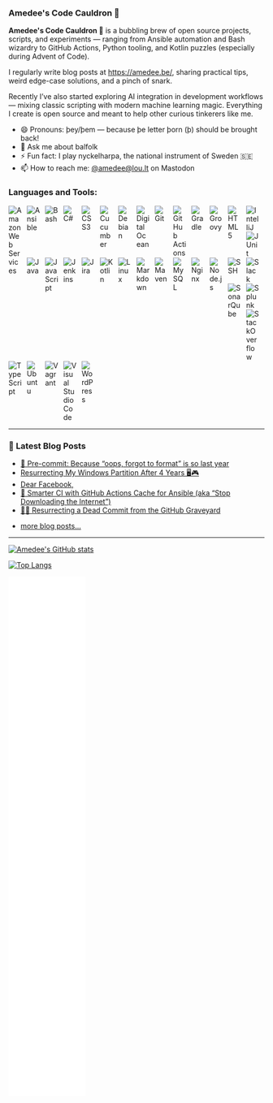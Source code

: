 ### Amedee's Code Cauldron 🔮

**Amedee's Code Cauldron 🔮** is a bubbling brew of open source projects, scripts, and experiments — ranging from Ansible automation and Bash wizardry to GitHub Actions, Python tooling, and Kotlin puzzles (especially during Advent of Code).

I regularly write blog posts at https://amedee.be/, sharing practical tips, weird edge-case solutions, and a pinch of snark.

Recently I’ve also started exploring AI integration in development workflows — mixing classic scripting with modern machine learning magic. Everything I create is open source and meant to help other curious tinkerers like me.

- 😄 Pronouns: þey/þem — because þe letter þorn (þ) should be brought back!
- 💬 Ask me about balfolk
- ⚡ Fun fact: I play nyckelharpa, the national instrument of Sweden 🇸🇪
- 📫 How to reach me: [@amedee@lou.lt](https://lou.lt/@amedee) on Mastodon

### Languages and Tools:

<img align="left" alt="Amazon Web Services" width="26px" src="https://cdn.jsdelivr.net/gh/devicons/devicon/icons/amazonwebservices/amazonwebservices-plain-wordmark.svg" style="padding-right:10px;" />
<img align="left" alt="Ansible" width="26px" src="https://cdn.jsdelivr.net/gh/devicons/devicon/icons/ansible/ansible-original.svg" style="padding-right:10px;" />
<img align="left" alt="Bash" width="26px" src="https://cdn.jsdelivr.net/gh/devicons/devicon/icons/bash/bash-original.svg" style="padding-right:10px;" />
<img align="left" alt="C#" width="26px" src="https://cdn.jsdelivr.net/gh/devicons/devicon/icons/csharp/csharp-original.svg" style="padding-right:10px;" />
<img align="left" alt="CSS3" width="26px" src="https://cdn.jsdelivr.net/gh/devicons/devicon/icons/css3/css3-original.svg" style="padding-right:10px;" />
<img align="left" alt="Cucumber" width="26px" src="https://cdn.jsdelivr.net/gh/devicons/devicon/icons/cucumber/cucumber-plain.svg" style="padding-right:10px;" />
<img align="left" alt="Debian" width="26px" src="https://cdn.jsdelivr.net/gh/devicons/devicon/icons/debian/debian-original.svg" style="padding-right:10px;" />
<img align="left" alt="Digital Ocean" width="26px" src="https://cdn.jsdelivr.net/gh/devicons/devicon/icons/digitalocean/digitalocean-original.svg" style="padding-right:10px;" />
<img align="left" alt="Git" width="26px" src="https://cdn.jsdelivr.net/gh/devicons/devicon/icons/git/git-original.svg" style="padding-right:10px;" />
<img align="left" alt="GitHub Actions" width="26px" src="https://cdn.jsdelivr.net/gh/devicons/devicon/icons/githubactions/githubactions-original.svg" style="padding-right:10px;" />
<img align="left" alt="Gradle" width="26px" src="https://cdn.jsdelivr.net/gh/devicons/devicon/icons/gradle/gradle-original.svg" style="padding-right:10px;" />
<img align="left" alt="Groovy" width="26px" src="https://cdn.jsdelivr.net/gh/devicons/devicon/icons/groovy/groovy-original.svg" style="padding-right:10px;" />
<img align="left" alt="HTML5" width="26px" src="https://cdn.jsdelivr.net/gh/devicons/devicon/icons/html5/html5-original.svg" style="padding-right:10px;" />
<img align="left" alt="IntelliJ" width="26px" src="https://cdn.jsdelivr.net/gh/devicons/devicon/icons/intellij/intellij-original.svg" style="padding-right:10px;" />
<img align="left" alt="JUnit" width="26px" src="https://cdn.jsdelivr.net/gh/devicons/devicon/icons/junit/junit-original.svg" style="padding-right:10px;" />
<img align="left" alt="Java" width="26px" src="https://cdn.jsdelivr.net/gh/devicons/devicon/icons/java/java-original.svg" style="padding-right:10px;" />
<img align="left" alt="JavaScript" width="26px" src="https://cdn.jsdelivr.net/gh/devicons/devicon/icons/javascript/javascript-original.svg" style="padding-right:10px;" />
<img align="left" alt="Jenkins" width="26px" src="https://cdn.jsdelivr.net/gh/devicons/devicon/icons/jenkins/jenkins-original.svg" style="padding-right:10px;" />
<img align="left" alt="Jira" width="26px" src="https://cdn.jsdelivr.net/gh/devicons/devicon/icons/jira/jira-original.svg" style="padding-right:10px;" />
<img align="left" alt="Kotlin" width="26px" src="https://cdn.jsdelivr.net/gh/devicons/devicon/icons/kotlin/kotlin-original.svg" style="padding-right:10px;" />
<img align="left" alt="Linux" width="26px" src="https://cdn.jsdelivr.net/gh/devicons/devicon/icons/linux/linux-original.svg" style="padding-right:10px;" />
<img align="left" alt="Markdown" width="26px" src="https://cdn.jsdelivr.net/gh/devicons/devicon/icons/markdown/markdown-original.svg" style="padding-right:10px;" />
<img align="left" alt="Maven" width="26px" src="https://cdn.jsdelivr.net/gh/devicons/devicon/icons/maven/maven-original.svg" style="padding-right:10px;" />
<img align="left" alt="MySQL" width="26px" src="https://cdn.jsdelivr.net/gh/devicons/devicon/icons/mysql/mysql-original.svg" style="padding-right:10px;" />
<img align="left" alt="Nginx" width="26px" src="https://cdn.jsdelivr.net/gh/devicons/devicon/icons/nginx/nginx-original.svg" style="padding-right:10px;" />
<img align="left" alt="Node.js" width="26px" src="https://cdn.jsdelivr.net/gh/devicons/devicon/icons/nodejs/nodejs-original.svg" style="padding-right:10px;" />
<img align="left" alt="SSH" width="26px" src="https://cdn.jsdelivr.net/gh/devicons/devicon/icons/ssh/ssh-original.svg" style="padding-right:10px;" />
<img align="left" alt="Slack" width="26px" src="https://cdn.jsdelivr.net/gh/devicons/devicon/icons/slack/slack-original.svg" style="padding-right:10px;" />
<img align="left" alt="SonarQube" width="26px" src="https://cdn.jsdelivr.net/gh/devicons/devicon/icons/sonarqube/sonarqube-original.svg" style="padding-right:10px;" />
<img align="left" alt="Splunk" width="26px" src="https://cdn.jsdelivr.net/gh/devicons/devicon/icons/splunk/splunk-original-wordmark.svg" style="padding-right:10px;" />
<img align="left" alt="StackOverflow" width="26px" src="https://cdn.jsdelivr.net/gh/devicons/devicon/icons/stackoverflow/stackoverflow-original.svg" style="padding-right:10px;" />
<img align="left" alt="TypeScript" width="26px" src="https://cdn.jsdelivr.net/gh/devicons/devicon/icons/typescript/typescript-original.svg" style="padding-right:10px;" />
<img align="left" alt="Ubuntu" width="26px" src="https://cdn.jsdelivr.net/gh/devicons/devicon/icons/ubuntu/ubuntu-original.svg" style="padding-right:10px;" />
<img align="left" alt="Vagrant" width="26px" src="https://cdn.jsdelivr.net/gh/devicons/devicon/icons/vagrant/vagrant-original.svg" style="padding-right:10px;" />
<img align="left" alt="Visual Studio Code" width="26px" src="https://cdn.jsdelivr.net/gh/devicons/devicon/icons/vscode/vscode-original.svg" style="padding-right:10px;" />
<img align="left" alt="WordPress" width="26px" src="https://cdn.jsdelivr.net/gh/devicons/devicon/icons/wordpress/wordpress-original.svg" style="padding-right:10px;" />

<br clear="all" />

---

### 📕 Latest Blog Posts

<!-- BLOG-POST-LIST:START -->
- [🧼 Pre-commit: Because “oops, forgot to format” is so last year](https://amedee.be/%f0%9f%a7%bc-pre-commit-because-oops-forgot-to-format-is-so-last-year/)
- [Resurrecting My Windows Partition After 4 Years 🖥️🎮](https://amedee.be/resurrecting-my-windows-partition-after-4-years-%f0%9f%96%a5%ef%b8%8f%f0%9f%8e%ae/)
- [Dear Facebook,](https://amedee.be/dear-facebook/)
- [🚀 Smarter CI with GitHub Actions Cache for Ansible &lpar;aka “Stop Downloading the Internet”&rpar;](https://amedee.be/%f0%9f%9a%80-smarter-ci-with-github-actions-cache-for-ansible-aka-stop-downloading-the-internet/)
- [🧟‍♂️ Resurrecting a Dead Commit from the GitHub Graveyard](https://amedee.be/%f0%9f%a7%9f%e2%99%82%ef%b8%8f-resurrecting-a-dead-commit-from-the-github-graveyard/)
<!-- BLOG-POST-LIST:END -->

- [more blog posts...](https://amedee.be)

---

[![Amedee's GitHub stats](https://github-readme-stats.vercel.app/api?username=amedee&show=reviews,discussions_started,discussions_answered,prs_merged,prs_merged_percentage&show_icons=true&theme=transparent)](https://github.com/anuraghazra/github-readme-stats)

[![Top Langs](https://github-readme-stats.vercel.app/api/top-langs/?username=amedee&show_icons=true&theme=transparent&layout=compact)](https://github.com/anuraghazra/github-readme-stats)

![Metrics](github-metrics.svg)
